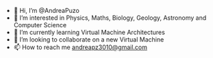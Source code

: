 - 👋 Hi, I’m @AndreaPuzo
- 👀 I’m interested in Physics, Maths, Biology, Geology, Astronomy and Computer Science
- 🌱 I’m currently learning Virtual Machine Architectures
- 💞️ I’m looking to collaborate on a new Virtual Machine
- 📫 How to reach me andreapz3010@gmail.com

<!---
AndreaPuzo/AndreaPuzo is a ✨ special ✨ repository because its `README.md` (this file) appears on your GitHub profile.
You can click the Preview link to take a look at your changes.
--->
